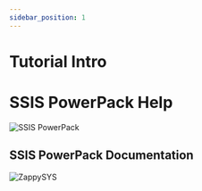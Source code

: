 ```yaml
---
sidebar_position: 1
---
```


# Tutorial Intro
# SSIS PowerPack Help
![SSIS PowerPack](/img/SSIS-PowerPack-Logo.png)

## SSIS PowerPack Documentation



![ZappySYS](/img/zappysys-logo-small.png)